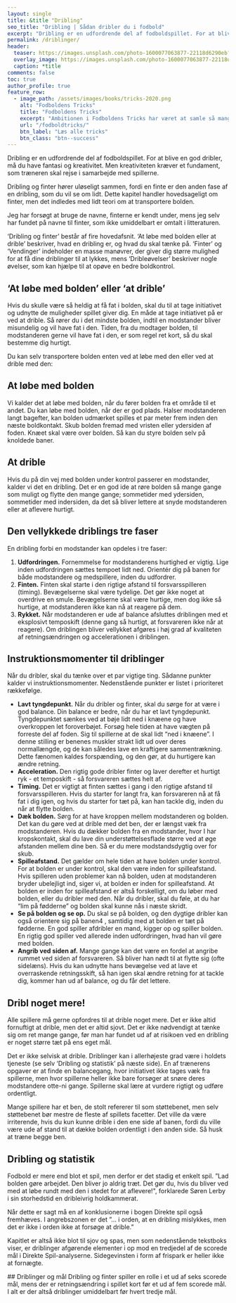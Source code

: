 ```yaml
---
layout: single
title: &title "Dribling"
seo_title: "Dribling | Sådan dribler du i fodbold"
excerpt: "Dribling er en udfordrende del af fodboldspillet. For at blive en god dribler, må du have fantasi og kreativitet. Men kreativiteten kræver et fundament, som træneren skal rejse i samarbejde med spillerne."
permalink: /driblinger/
header:
  teaser: https://images.unsplash.com/photo-1600077063877-22118d6290eb?ixid=MnwxMjA3fDB8MHxwaG90by1wYWdlfHx8fGVufDB8fHx8&ixlib=rb-1.2.1&auto=format&fit=crop&w=1950&q=5
  overlay_image: https://images.unsplash.com/photo-1600077063877-22118d6290eb?ixid=MnwxMjA3fDB8MHxwaG90by1wYWdlfHx8fGVufDB8fHx8&ixlib=rb-1.2.1&auto=format&fit=crop&w=400&q=5
  caption: *title
comments: false
toc: true
author_profile: true
feature_row:
  - image_path: /assets/images/books/tricks-2020.png
    alt: "Fodboldens Tricks"
    title: "Fodboldens Tricks"
    excerpt: "Ambitionen i Fodboldens Tricks har været at samle så mange tricks, driblinger, finter, finurlige spark som overhovedet muligt. Der er masser at gå i gang med."
    url: "/fodboldtricks/"
    btn_label: "Læs alle tricks"
    btn_class: "btn--success"
---
```


Dribling er en udfordrende del af fodboldspillet. For at blive en god dribler, må du have fantasi og kreativitet. Men kreativiteten kræver et fundament, som træneren skal rejse i samarbejde med spillerne.

Dribling og finter hører uløseligt sammen, fordi en finte er den anden fase af en dribling, som du vil se om lidt. Dette kapitel handler hovedsageligt om finter, men det indledes med lidt teori om at transportere bolden.

Jeg har forsøgt at bruge de navne, finterne er kendt under, mens jeg selv har fundet på navne til finter, som ikke umiddelbart er omtalt i litteraturen.

‘Dribling og finter’ består af fire hovedafsnit. ‘At løbe med bolden eller at drible’ beskriver, hvad en dribling er, og hvad du skal tænke på. ‘Finter’ og ‘Vendinger’ indeholder en masse manøvrer, der giver dig større mulighed for at få dine driblinger til at lykkes, mens ‘Dribleøvelser’ beskriver nogle øvelser, som kan hjælpe til at opøve en bedre boldkontrol.

## ‘At løbe med bolden’ eller ‘at drible’

Hvis du skulle være så heldig at få fat i bolden, skal du til at tage initiativet og udnytte de muligheder spillet giver dig. En måde at tage initiativet på er ved at drible. Så rører du i det mindste bolden, indtil en modstander bliver misundelig og vil have fat i den. Tiden, fra du modtager bolden, til modstanderen gerne vil have fat i den, er som regel ret kort, så du skal bestemme dig hurtigt.

Du kan selv transportere bolden enten ved at løbe med den eller ved at drible med den:

## At løbe med bolden

Vi kalder det at løbe med bolden, når du fører bolden fra et område til et andet. Du kan løbe med bolden, når der er god plads. Halser modstanderen langt bagefter, kan bolden udmærket spilles et par meter frem inden den næste boldkontakt. Skub bolden fremad med vristen eller ydersiden af foden. Knæet skal være over bolden. Så kan du styre bolden selv på knoldede baner.

## At drible

Hvis du på din vej med bolden under kontrol passerer en modstander, kalder vi det en dribling. Det er en god ide at røre bolden så mange gange som muligt og flytte den mange gange; sommetider med ydersiden,
sommetider med indersiden, da det så bliver lettere at snyde modstanderen eller at aflevere hurtigt.

## Den vellykkede driblings tre faser

En dribling forbi en modstander kan opdeles i tre faser:

1. **Udfordringen.** Fornemmelse for modstanderens hurtighed er vigtig. Lige inden udfordringen sættes tempoet lidt ned. Orientér dig på banen for både modstandere og medspillere, inden du udfordrer.
2. **Finten.** Finten skal starte i den rigtige afstand til forsvarsspilleren (timing). Bevægelserne skal være tydelige. Det gør ikke noget at overdrive en smule. Bevægelserne skal være hurtige, men dog ikke så hurtige, at modstanderen ikke kan nå at reagere på dem.
3. **Rykket.** Når modstanderen er ude af balance afsluttes driblingen med et eksplosivt temposkift (denne gang så hurtigt, at forsvareren ikke når at reagere). Om driblingen bliver vellykket afgøres i høj grad af kvaliteten af retningsændringen og accelerationen i driblingen.

## Instruktionsmomenter til driblinger

Når du dribler, skal du tænke over et par vigtige ting. Sådanne punkter kalder vi instruktionsmomenter. Nedenstående punkter er listet i prioriteret rækkefølge.

- **Lavt tyngdepunkt.** Når du dribler og finter, skal du sørge for at være i god balance. Din balance er bedre, når du har et lavt tyngdepunkt. Tyngdepunktet sænkes ved at bøje lidt ned i knæene og have overkroppen let foroverbøjet. Forsøg hele tiden at have vægten på forreste del af foden. Sig til spillerne at de skal lidt “ned i knæene”. I denne stilling er benenes muskler strakt lidt ud over deres normallængde, og de kan således lave en kraftigere sammentrækning. Dette fænomen kaldes forspænding, og den gør, at du hurtigere kan ændre retning.
- **Acceleration.** Den rigtig gode dribler finter og laver derefter et hurtigt ryk - et temposkift - så forsvareren sættes helt af.
- **Timing.** Det er vigtigt at finten sættes i gang i den rigtige afstand til forsvarsspilleren. Hvis du starter for langt fra, kan forsvareren nå at få fat i dig igen, og hvis du starter for tæt på, kan han tackle dig, inden du når at flytte bolden.
- **Dæk bolden.** Sørg for at have kroppen mellem modstanderen og bolden. Det kan du gøre ved at drible med det ben, der er længst væk fra modstanderen. Hvis du dækker bolden fra en modstander, hvor I har kropskontakt, skal du lave din understøttelsesflade større ved at øge afstanden mellem dine ben. Så er du mere modstandsdygtig over for skub.
- **Spilleafstand.** Det gælder om hele tiden at have bolden under kontrol. For at bolden er under kontrol, skal den være inden for spilleafstand. Hvis spilleren uden problemer kan nå bolden, uden at modstanderen bryder ubelejligt ind, siger vi, at bolden er inden for spilleafstand. At bolden er inden for spilleafstand er altså forskelligt, om du løber med bolden, eller du dribler med den. Når du dribler, skal du føle, at du har “lim på fødderne” og bolden skal kunne nås i næste skridt.
- **Se på bolden og se op.** Du skal se på bolden, og den dygtige dribler kan også orientere sig på banen4 , samtidig med at bolden er tæt på fødderne. En god spiller afdribler en mand, kigger op og spiller bolden. En rigtig god spiller ved allerede inden udfordringen, hvad han vil gøre
med bolden.
- **Angrib ved siden af.** Mange gange kan det være en fordel at angribe rummet ved siden af forsvareren. Så bliver han nødt til at flytte sig (ofte sidelæns). Hvis du kan udnytte hans bevægelse ved at lave et overraskende retningsskift, så han igen skal ændre retning for at tackle dig, kommer han ud af balance, og du får det lettere.

## Dribl noget mere!

Alle spillere må gerne opfordres til at drible noget mere. Det er ikke altid fornuftigt at drible, men det er altid sjovt. Det er ikke nødvendigt at tænke sig om ret mange gange, før man har fundet ud af at risikoen ved en dribling er noget større tæt på ens eget mål.

Det er ikke selvisk at drible. Driblinger kan i allerhøjeste grad være i holdets tjeneste (se selv ‘Dribling og statistik’ på næste side). En af trænerens opgaver er at finde en balancegang, hvor initiativet ikke tages væk fra spillerne, men hvor spillerne heller ikke bare forsøger at snøre deres modstandere otte-ni gange. Spillerne skal lære at vurdere rigtigt og udføre ordentligt.

Mange spillere har et ben, de stolt refererer til som støttebenet, men selv støttebenet bør mestre de fleste af spillets facetter. Det ville da være irriterende, hvis du kun kunne drible i den ene side af banen, fordi du ville være ude af stand til at dække bolden ordentligt i den anden side. Så husk at træne begge ben.

## Dribling og statistik

Fodbold er mere end blot et spil, men derfor er det stadig et enkelt spil. ”Lad bolden gøre arbejdet. Den bliver jo aldrig træt. Det gør du, hvis du bliver ved med at løbe rundt med den i stedet for at aflevere!", forklarede Søren Lerby i sin storhedstid en dribleivrig holdkammerat.

Når dette er sagt må en af konklusionerne i bogen Direkte spil også fremhæves. I angrebszonen er det ”... i orden, at en dribling mislykkes, men det er ikke i orden ikke at forsøge at drible.” 

Kapitlet er altså ikke blot til sjov og spas, men som nedenstående tekstboks viser, er driblinger afgørende elementer i op mod en tredjedel af de scorede mål i Direkte Spil-analyserne. Sidegevinsten i form af frispark er heller ikke at fornægte.

<div class="notice notice--info" markdown="1">
## Driblinger og mål
Dribling og finter spiller en rolle i et ud af seks scorede mål, mens der er retningsændring i spillet kort før et ud af fem scorede mål. I alt er der altså driblinger umiddelbart før hvert tredje mål.
</div>
